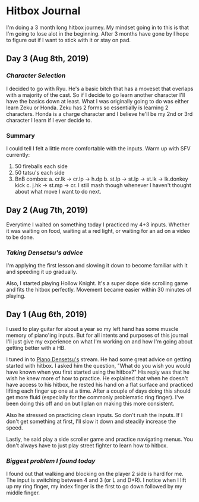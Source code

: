 # Hitbox Journal

I'm doing a 3 month long hitbox journey.
My mindset going in to this is that I'm going to lose alot in the beginning.
After 3 months have gone by I hope to figure out if I want to stick with it or stay on pad.

## Day 3 (Aug 8th, 2019)

### _Character Selection_

I decided to go with Ryu.
He's a basic bitch that has a moveset that overlaps with a majority of the cast.
So if I decide to go learn another character I'll have the basics down at least.
What I was originally going to do was either learn Zeku or Honda.
Zeku has 2 forms so essentially is learning 2 characters.
Honda is a charge character and I believe he'll be my 2nd or 3rd character I learn if I ever decide to.

### Summary

I could tell I felt a little more comfortable with the inputs.
Warm up with SFV currently:
  1. 50 fireballs each side
  2. 50 tatsu's each side
  3. BnB combos:
    a. cr.lk -> cr.lp -> h.dp
    b. st.lp -> st.lp -> st.lk -> lk.donkey kick
    c. j.hk -> st.mp -> cr. 
I still mash though whenever I haven't thought about what move I want to do next.

## Day 2 (Aug 7th, 2019)

Everytime I waited on something today I practiced my 4+3 inputs.
Whether it was waiting on food, waiting at a red light, or waiting for an ad on a video to be done.

### _Taking Densetsu's advice_

I'm applying the first lesson and slowing it down to become familiar with it and speeding it up gradually.

Also, I started playing Hollow Knight.
It's a super dope side scrolling game and fits the hitbox perfectly.
Movement became easier within 30 minutes of playing.

## Day 1 (Aug 6th, 2019)

I used to play guitar for about a year so my left hand has some muscle memory of piano'ing inputs.
But for all intents and purposes of this journal I'll just give my experience on what I'm working on and how I'm going about getting better with a HB.

I tuned in to <a href="https://twitter.com/PianoDensetsu" target="_blank">Piano Densetsu's</a> stream.
He had some great advice on getting started with hitbox.
I asked him the question, "What do you wish you would have known when you first started using the hitbox?"
His reply was that he wish he knew more of how to practice.
He explained that when he doesn't have access to his hitbox,
he rested his hand on a flat surface and practiced lifting each finger up one at a time.
After a couple of days doing this should get more fluid (especially for the commonly problematic ring finger).
I've been doing this off and on but I plan on making this more consistent.

Also he stressed on practicing clean inputs.
So don't rush the inputs.
If I don't get something at first, I'll slow it down and steadily increase the speed.

Lastly, he said play a side scroller game and practice navigating menus.
You don't always have to just play street fighter to learn how to hitbox.

### _Biggest problem I found today_

I found out that walking and blocking on the player 2 side is hard for me.
The input is switching between 4 and 3 (or L and D+R).
I notice when I lift up my ring finger, my index finger is the first to go down followed by my middle finger.
